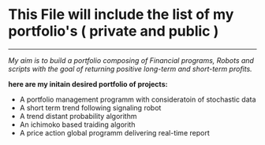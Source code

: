 # This File will include the list of my portfolio's ( private and public )
---
_My aim is to build a portfolio composing of Financial programs, Robots and scripts with the goal of returning positive long-term and short-term profits._ 

__here are my initain desired portfolio of projects:__
* A portfolio management programm with consideratoin of stochastic data
* A short term trend following signaling robot
* A trend distant probability algorithm
* An ichimoko based traiding algorith
* A price action global programm delivering real-time report
